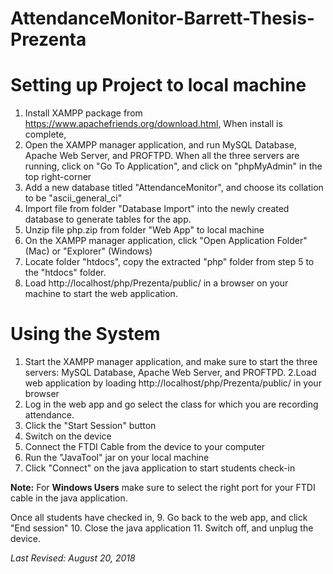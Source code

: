 # AttendanceMonitor-Barrett-Thesis-Prezenta

# Setting up Project to local machine #

1. Install XAMPP package from https://www.apachefriends.org/download.html,
   When install is complete,
2. Open the XAMPP manager application, and run MySQL Database, Apache Web Server, and PROFTPD.
   When all the three servers are running, click on "Go To Application", and click on "phpMyAdmin" in the top right-corner
3. Add a new database titled "AttendanceMonitor", and choose its collation to be "ascii_general_ci"
4. Import file from folder "Database Import" into the newly created database to generate tables for the app.
5. Unzip file php.zip from folder "Web App" to local machine
6. On the XAMPP manager application, click "Open Application Folder" (Mac) or "Explorer" (Windows)
7. Locate folder "htdocs", copy the extracted "php" folder from step 5 to the "htdocs" folder.
8. Load http://localhost/php/Prezenta/public/ in a browser on your machine to start the web application.

# Using the System #

1. Start the XAMPP manager application, and make sure to start the three servers: MySQL Database, Apache Web Server, and PROFTPD.
2.Load web application by loading http://localhost/php/Prezenta/public/ in your browser
3. Log in the web app and go select the class for which you are recording attendance.
4. Click the "Start Session" button
5. Switch on the device
6. Connect the FTDI Cable from the device to your computer
7. Run the "JavaTool" jar on your local machine
8. Click "Connect" on the java application to start students check-in

**Note:**
   For **Windows Users** make sure to select the right port for your FTDI cable in the java application.
   
 Once all students have checked in,
9. Go back to the web app, and click "End session"
10. Close the java application
11. Switch off, and unplug the device.



*Last Revised: August 20, 2018* 
